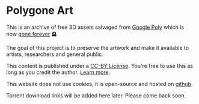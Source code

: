 # Polygone Art

This is an archive of free 3D assets salvaged from [Google Poly](poly.google.com) which is now [gone forever](https://killedbygoogle.com/) 🪦

The goal of this project is to preserve the artwork and make it available to artists, researchers and general public.

This content is published under a [CC-BY License](https://creativecommons.org/licenses/by/4.0/). You're free to use this as long as you credit the author. [Learn more](https://support.google.com/poly/answer/7418679).

This website does not use cookies, it is open-source and hosted on [github](https://github.com/arodic/polygone.art).

Torrent download links will be added here later. Please come back soon.